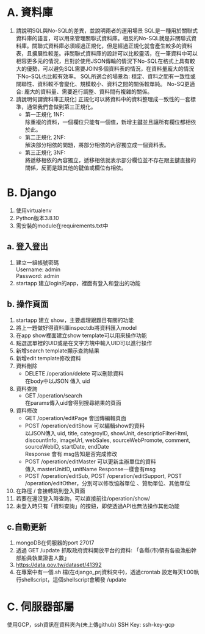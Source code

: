 # A. 資料庫
1. 請說明SQL與No-SQL的差異，並說明兩者的運用場景
SQL是一種用於關聯式資料庫的語言，可以用來管理關聯式資料庫。相反的No-SQL就是非關聯式資料庫。關聯式資料庫必須經過正規化，但是經過正規化就會產生較多的資料表，且擴展性較差。非關聯式資料庫的設計可以比較靈活，在一筆資料中可以相容更多元的情況，且對於使用JSON傳輸的情況下No-SQL在格式上具有較大的優勢，可以避免SQL需要JOIN多個資料表的情況，在資料量龐大的情況下No-SQL也比較有效率。
SQL所適合的場景為: 穩定、資料之間有一致性或關聯性、資料較不會變化、規模較小、資料之間的關係較單純。
No-SQ更適合: 龐大的資料量、需要進行調整、資料間有複雜的關係。
2. 請說明何謂資料庫正規化]
   正規化可以將資料中的資料整理成一致性的一套標準，通常我們會做到第三正規化。  
   * 第一正規化 1NF:  
     除重複的資料，一個欄位只能有一個值，新增主鍵並且讓所有欄位都相依於此。  
   * 第二正規化 2NF:  
     解決部分相依的問題，將部分相依的內容獨立成一個資料表。  
   * 第三正規化 3NF:  
     將遞移相依的內容獨立，遞移相依就表示部分欄位並不存在跟主鍵直接的關係，反而是跟其他的鍵值或欄位有相依。  

# B. Django
1. 使用virtualenv
2. Python版本3.8.10
3. 需安裝的module在requirements.txt中

## a. 登入登出
1. 建立一組帳號密碼  
   Username: admin  
   Password: admin  
2. startapp 建立login的app，裡面有登入和登出的功能

## b. 操作頁面
1. startapp 建立 show，主要處理跟題目有關的功能
2. 將上一題做好得資料庫inspectdb將資料匯入model
3. 在app show裡面建立show template可以用來操作功能
4. 點選選單裡的UID或是在文字方塊中輸入UID可以進行操作
5. 新增search template顯示查詢結果
6. 新增edit template修改資料
7. 資料刪除
   * DELETE /operation/delete 可以刪除資料  
     在body中以JSON 傳入 uid
8. 資料查詢
   * GET /operation/search  
     在params傳入uid會得到搜尋結果的頁面
9. 資料修改
   * GET /operation/editPage 會回傳編輯頁面  
   * POST /operation/editShow 可以編輯show的資料  
     以JSON傳入 uid, title, categroyID, showUnit, descriptioFilterHtml, discountInfo, imageUrl, webSales, sourceWebPromote, comment, sourceWebID, startDate, endDate  
     Response 會有 msg告知是否完成修改
   * POST /operation/editMaster 可以更新主辦單位的資料  
     傳入 masterUnitID, unitName Response一樣會有msg
   * POST /operation/editSub, POST /operation/editSupport, POST /operation/editOther，分別可以修改協辦單位 、贊助單位、其他單位
10. 在路徑 / 會接轉跳到登入頁面
11. 若要在還沒登入時查詢，可以直接前往/operation/show/
12. 未登入時只有「資料查詢」的按鈕，即使透過API也無法操作其他功能
## c.自動更新
1. mongoDB在伺服器的port 27017
2. 透過 GET /update 抓取政府資料開放平台的資料: 「各縣(市)領有各級漁船幹部船員執業證書人數」
3. https://data.gov.tw/dataset/41392
4. 在專案中有一個.sh 檔(在django_prj資料夾中)，透過crontab 設定每天1:00執行shellscript，這個shellscript會觸發 /update

# C. 伺服器部屬
使用GCP，ssh資訊在資料夾內(未上傳github)
SSH Key: ssh-key-gcp